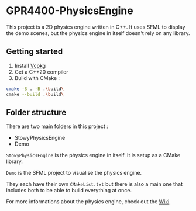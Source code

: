 #  GPR4400-PhysicsEngine

This project is a 2D physics engine written in C++.
It uses SFML to display the demo scenes, but the physics engine in itself doesn't rely on any library.

## Getting started

1. Install [Vcpkg](https://vcpkg.io/)
2. Get a C++20 compiler
3. Build with CMake :

```bash
cmake -S . -B .\build\
cmake --build .\build\
```

## Folder structure

There are two main folders in this project : 

- StowyPhysicsEngine
- Demo

`StowyPhysicsEngine` is the physics engine in itself.
It is setup as a CMake library.

`Demo` is the SFML project to visualise the physics engine.

They each have their own `CMakeList.txt` but there is
also a main one that includes both to be able to build
everything at once.

For more informations about the physics engine, check out the [Wiki](https://github.com/St0wy/GPR4400-PhysicsEngine/wiki)